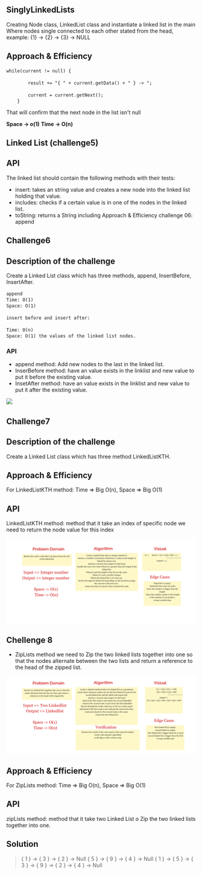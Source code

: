 ## SinglyLinkedLists

Creating Node class, LinkedList class and instantiate a linked list in the main
Where nodes single connected to each other stated from the head, example: {1} -> {2} -> {3} -> NULL

## Approach & Efficiency

```
while(current != null) {

        result += "{ " + current.getData() + " } -> ";

        current = current.getNext();
    }
```

That will confirm that the next node in the list isn't null

**Space -> o(1)**
**Time -> O(n)**

## Linked List (challenge5)

## API
The linked list should contain the following methods with their tests:

* insert: takes an string value and creates a new node into the linked list holding that value.
* includes: checks if a certain value is in one of the nodes in the linked list.
* toString: returns a String including Approach & Efficiency
  challenge 06:
  append

## Challenge6

## Description of the challenge

Create a Linked List class which has three methods, append, InsertBefore, InsertAfter.

````
append
Time: O(1)
Space: O(1)

insert before and insert after:

Time: O(n)
Space: O(1) the values of the linked list nodes.
````

### API

* append method: Add new nodes to the last in the linked list.
* InserBefore method: have an value exists in the linklist and new value to put it before the existing value.
* InsetAfter method: have an value exists in the linklist and new value to put it after the existing value.

<img src="./challenge.png">


## Challenge7

## Description of the challenge

Create a Linked List class which has three method LinkedListKTH.

## Approach & Efficiency

For LinkedListKTH method: Time => Big O(n), Space => Big O(1)

## API

LinkedListKTH method: method that it take an index of specific node we need to return the node value for this index

<img src="./Limnu_20211005.png">

## Chellenge 8

* ZipLists method we need to Zip the two linked lists together into one so that the nodes alternate between the two lists and return a reference to the head of the zipped list.

<img src="./Limnu_20211006.png">

## Approach & Efficiency

For ZipLists method: Time => Big O(n), Space => Big O(1)

## API

zipLists method: method that it take two Linked List o Zip the two linked lists together into one.

## Solution
>{ 1 } -> { 3 } -> { 2 } -> Null
 { 5 } -> { 9 } -> { 4 } -> Null
 { 1 } -> { 5 } -> { 3 } -> { 9 } -> { 2 } -> { 4 } -> Null